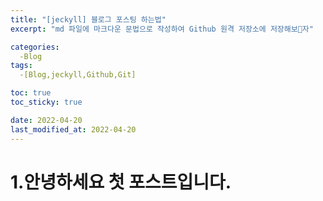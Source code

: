 ```yaml
---
title: "[jeckyll] 블로그 포스팅 하는법"
excerpt: "md 파일에 마크다운 문법으로 작성하여 Github 원격 저장소에 저장해보자"

categories:
  -Blog
tags:
  -[Blog,jeckyll,Github,Git]

toc: true
toc_sticky: true

date: 2022-04-20
last_modified_at: 2022-04-20
---
```


# 1.안녕하세요 첫 포스트입니다.
